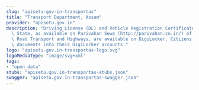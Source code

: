 ```yaml
---
slug: "apisetu-gov-in-transportas"
title: "Transport Department, Assam"
provider: "apisetu.gov.in"
description: "Driving License (DL) and Vehicle Registration Certificate (RC) of the\
  \ State, as available on Parivahan Sewa (http://parivahan.co.in/) of Ministry of\
  \ Road Transport and Highways, are available on DigiLocker. Citizens can pull these\
  \ documents into their DigiLocker accounts."
logo: "apisetu.gov.in-transportas-logo.svg"
logoMediaType: "image/svg+xml"
tags:
- "open_data"
stubs: "apisetu.gov.in-transportas-stubs.json"
swagger: "apisetu.gov.in-transportas-swagger.json"
---
```

